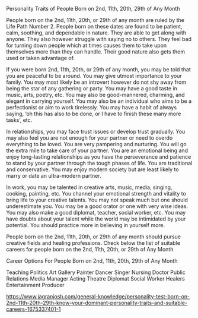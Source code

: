 Personality Traits of People Born on 2nd, 11th, 20th, 29th of Any Month

People born on the 2nd, 11th, 20th, or 29th of any month are ruled by
the Life Path Number 2. People born on these dates are found to be
patient, calm, soothing, and dependable in nature. They are able to
get along with anyone. They also however struggle with saying no to
others. They feel bad for turning down people which at times causes
them to take upon themselves more than they can handle. Their good
nature also gets them used or taken advantage of.

If you were born 2nd, 11th, 20th, or 29th of any month, you may be
told that you are peaceful to be around. You may give utmost
importance to your family. You may most likely be an introvert however
do not shy away from being the star of any gathering or party. You may
have a good taste in music, arts, poetry, etc. You may also be
good-mannered, charming, and elegant in carrying yourself. You may
also be an individual who aims to be a perfectionist or aim to work
tirelessly. You may have a habit of always saying, ‘oh this has also
to be done, or I have to finish these many more tasks’, etc.

In relationships, you may face trust issues or develop trust
gradually. You may also feel you are not enough for your partner or
need to overdo everything to be loved. You are very pampering and
nurturing. You will go the extra mile to take care of your
partner. You are an emotional being and enjoy long-lasting
relationships as you have the perseverance and patience to stand by
your partner through the tough phases of life. You are traditional and
conservative. You may enjoy modern society but are least likely to
marry or date an ultra-modern partner.

In work, you may be talented in creative arts, music, media, singing,
cooking, painting, etc. You channel your emotional strength and
vitality to bring life to your creative talents. You may not speak
much but one should underestimate you. You may be a good orator or one
with very wise ideas. You may also make a good diplomat, teacher,
social worker, etc. You may have doubts about your talent while the
world may be intimidated by your potential. You should practice more
in believing in yourself more.

People born on the 2nd, 11th, 20th, or 29th of any month should pursue
creative fields and healing professions. Check below the list of
suitable careers for people born on the 2nd, 11th, 20th, or 29th of
Any Month

Career Options For People Born on 2nd, 11th, 20th, 29th of Any Month

Teaching
Politics
Art Gallery
Painter
Dancer
Singer
Nursing
Doctor
Public Relations
Media Manager
Acting
Theatre
Diplomat
Social Worker
Healers
Entertainment Producer

https://www.jagranjosh.com/general-knowledge/personality-test-born-on-2nd-11th-20th-29th-know-your-dominant-personality-traits-and-suitable-careers-1675337401-1

